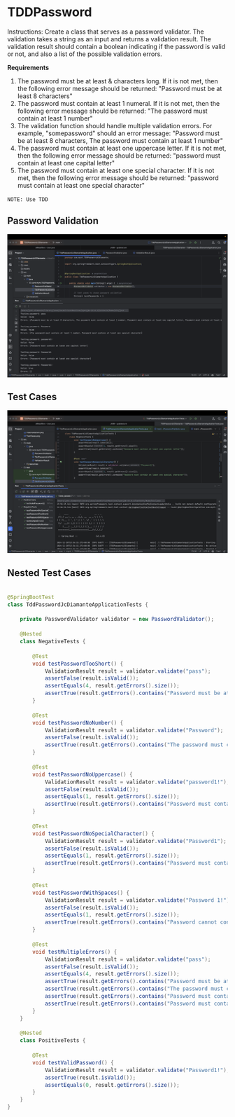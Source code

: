 # TDDPassword

Instructions:
Create a class that serves as a password validator. The validation takes a string as an input and returns a validation result. The validation result should contain a boolean indicating if the password is valid or not, and also a list of the possible validation errors.

**Requirements**
1. The password must be at least & characters long. If it is not met, then the following error message should be returned: "Password must be at least 8 characters"
2. The password must contain at least 1 numeral. If it is not met, then the following error message should be returned: "The password must contain at least 1 number"
3. The validation function should handle multiple validation errors.
   For example, "somepassword" should an error message: "Password must be at least 8 characters, The password must contain at least 1 number"
4. The password must contain at least one uppercase letter. If it is not met, then the following error message should be returned: "password must contain at least one capital letter"
5. The password must contain at least one special character. If it is not met, then the following error message should be returned: "password must contain at least one special character"

`NOTE: Use TDD`

## Password Validation
![Password Validation](Assets/PassValidation.png)

## Test Cases
![Test Cases](Assets/TestCases.png)

## Nested Test Cases
```java

@SpringBootTest
class TddPasswordJcDiamanteApplicationTests {

	private PasswordValidator validator = new PasswordValidator();

	@Nested
	class NegativeTests {

		@Test
		void testPasswordTooShort() {
			ValidationResult result = validator.validate("pass");
			assertFalse(result.isValid());
			assertEquals(4, result.getErrors().size());
			assertTrue(result.getErrors().contains("Password must be at least 8 characters"));
		}

		@Test
		void testPasswordNoNumber() {
			ValidationResult result = validator.validate("Password");
			assertFalse(result.isValid());
			assertTrue(result.getErrors().contains("The password must contain at least 1 number"));
		}

		@Test
		void testPasswordNoUppercase() {
			ValidationResult result = validator.validate("password1!");
			assertFalse(result.isValid());
			assertEquals(1, result.getErrors().size());
			assertTrue(result.getErrors().contains("Password must contain at least one capital letter"));
		}

		@Test
		void testPasswordNoSpecialCharacter() {
			ValidationResult result = validator.validate("Password1");
			assertFalse(result.isValid());
			assertEquals(1, result.getErrors().size());
			assertTrue(result.getErrors().contains("Password must contain at least one special character"));
		}

		@Test
		void testPasswordWithSpaces() {
			ValidationResult result = validator.validate("Password 1!");
			assertFalse(result.isValid());
			assertEquals(1, result.getErrors().size());
			assertTrue(result.getErrors().contains("Password cannot contain spaces"));
		}

		@Test
		void testMultipleErrors() {
			ValidationResult result = validator.validate("pass");
			assertFalse(result.isValid());
			assertEquals(4, result.getErrors().size());
			assertTrue(result.getErrors().contains("Password must be at least 8 characters"));
			assertTrue(result.getErrors().contains("The password must contain at least 1 number"));
			assertTrue(result.getErrors().contains("Password must contain at least one capital letter"));
			assertTrue(result.getErrors().contains("Password must contain at least one special character"));
		}
	}

	@Nested
	class PositiveTests {

		@Test
		void testValidPassword() {
			ValidationResult result = validator.validate("Password1!");
			assertTrue(result.isValid());
			assertEquals(0, result.getErrors().size());
		}
	}
}


```